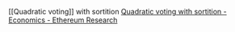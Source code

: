 
[[Quadratic voting]] with sortition
[Quadratic voting with sortition - Economics - Ethereum Research](https://ethresear.ch/t/quadratic-voting-with-sortition/6065)

